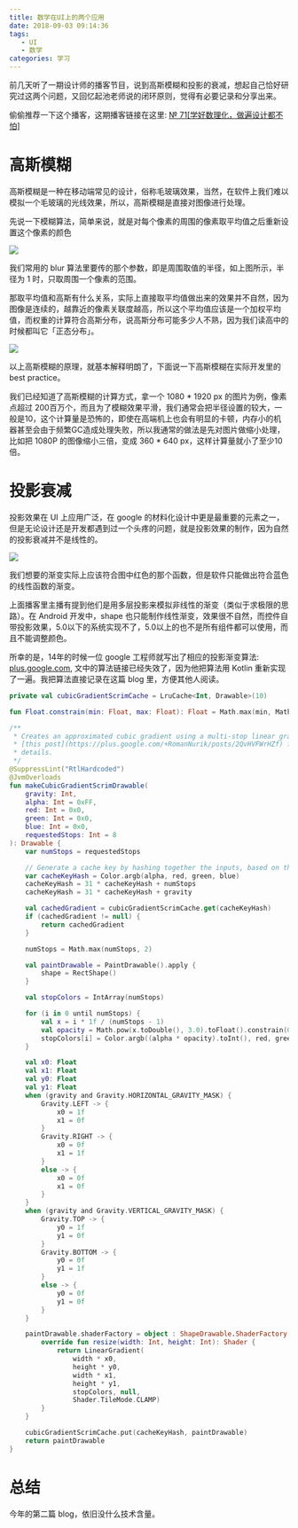 ```yaml
---
title: 数学在UI上的两个应用
date: 2018-09-03 09:14:36
tags:
   - UI
   - 数学
categories: 学习
---
```


前几天听了一期设计师的播客节目，说到高斯模糊和投影的衰减，想起自己恰好研究过这两个问题，又回忆起池老师说的闭环原则，觉得有必要记录和分享出来。

偷偷推荐一下这个播客，这期播客链接在这里:  [№ 71[学好数理化，做遍设计都不怕]](https://anyway.fm/science-in-ui-design/#title)

<!--more-->

# 高斯模糊

高斯模糊是一种在移动端常见的设计，俗称毛玻璃效果，当然，在软件上我们难以模拟一个毛玻璃的光线效果，所以，高斯模糊是直接对图像进行处理。

先说一下模糊算法，简单来说，就是对每个像素的周围的像素取平均值之后重新设置这个像素的颜色

![](http://wx4.sinaimg.cn/mw690/8127619agy1fuw4kfc9z7j20az096mwy.jpg)

我们常用的 blur 算法里要传的那个参数，即是周围取值的半径，如上图所示，半径为 1 时，只取周围一个像素的范围。

那取平均值和高斯有什么关系，实际上直接取平均值做出来的效果并不自然，因为图像是连续的，越靠近的像素关联度越高，所以这个平均值应该是一个加权平均值，而权重的计算符合高斯分布，说高斯分布可能多少人不熟，因为我们读高中的时候都叫它「正态分布」。

![](http://wx1.sinaimg.cn/mw690/8127619agy1fuw4xsmfdnj20go0bowez.jpg)

以上高斯模糊的原理，就基本解释明朗了，下面说一下高斯模糊在实际开发里的 best practice。

我们已经知道了高斯模糊的计算方式，拿一个 1080 \* 1920 px 的图片为例，像素点超过 200百万个，而且为了模糊效果平滑，我们通常会把半径设置的较大，一般是10，这个计算量是恐怖的，即使在高端机上也会有明显的卡顿，内存小的机器甚至会由于频繁GC造成处理失败，所以我通常的做法是先对图片做缩小处理，比如把 1080P 的图像缩小三倍，变成 360 \* 640 px，这样计算量就小了至少10倍。

# 投影衰减

投影效果在 UI 上应用广泛，在 google 的材料化设计中更是最重要的元素之一，但是无论设计还是开发都遇到过一个头疼的问题，就是投影效果的制作，因为自然的投影衰减并不是线性的。

![](http://wx2.sinaimg.cn/mw690/8127619agy1fuw643votsj20zd0lfjst.jpg)

我们想要的渐变实际上应该符合图中红色的那个函数，但是软件只能做出符合蓝色的线性函数的渐变。

上面播客里主播有提到他们是用多层投影来模拟非线性的渐变（类似于求极限的思路）。在 Android 开发中，shape 也只能制作线性渐变，效果很不自然，而控件自带投影效果，5.0以下的系统实现不了，5.0以上的也不是所有组件都可以使用，而且不能调整颜色。

所幸的是，14年的时候一位 google 工程师就写出了相应的投影渐变算法: [plus.google.com](https://plus.google.com/+RomanNurik/posts/2QvHVFWrHZf), 文中的算法链接已经失效了，因为他把算法用 Kotlin 重新实现了一遍。我把算法直接记录在这篇 blog 里，方便其他人阅读。

```kotlin
private val cubicGradientScrimCache = LruCache<Int, Drawable>(10)

fun Float.constrain(min: Float, max: Float): Float = Math.max(min, Math.min(max, this))

/**
 * Creates an approximated cubic gradient using a multi-stop linear gradient. See
 * [this post](https://plus.google.com/+RomanNurik/posts/2QvHVFWrHZf) for more
 * details.
 */
@SuppressLint("RtlHardcoded")
@JvmOverloads
fun makeCubicGradientScrimDrawable(
    gravity: Int,
    alpha: Int = 0xFF,
    red: Int = 0x0,
    green: Int = 0x0,
    blue: Int = 0x0,
    requestedStops: Int = 8
): Drawable {
    var numStops = requestedStops

    // Generate a cache key by hashing together the inputs, based on the method described in the Effective Java book
    var cacheKeyHash = Color.argb(alpha, red, green, blue)
    cacheKeyHash = 31 * cacheKeyHash + numStops
    cacheKeyHash = 31 * cacheKeyHash + gravity

    val cachedGradient = cubicGradientScrimCache.get(cacheKeyHash)
    if (cachedGradient != null) {
        return cachedGradient
    }

    numStops = Math.max(numStops, 2)

    val paintDrawable = PaintDrawable().apply {
        shape = RectShape()
    }

    val stopColors = IntArray(numStops)

    for (i in 0 until numStops) {
        val x = i * 1f / (numStops - 1)
        val opacity = Math.pow(x.toDouble(), 3.0).toFloat().constrain(0f, 1f)
        stopColors[i] = Color.argb((alpha * opacity).toInt(), red, green, blue)
    }

    val x0: Float
    val x1: Float
    val y0: Float
    val y1: Float
    when (gravity and Gravity.HORIZONTAL_GRAVITY_MASK) {
        Gravity.LEFT -> {
            x0 = 1f
            x1 = 0f
        }
        Gravity.RIGHT -> {
            x0 = 0f
            x1 = 1f
        }
        else -> {
            x0 = 0f
            x1 = 0f
        }
    }
    when (gravity and Gravity.VERTICAL_GRAVITY_MASK) {
        Gravity.TOP -> {
            y0 = 1f
            y1 = 0f
        }
        Gravity.BOTTOM -> {
            y0 = 0f
            y1 = 1f
        }
        else -> {
            y0 = 0f
            y1 = 0f
        }
    }

    paintDrawable.shaderFactory = object : ShapeDrawable.ShaderFactory() {
        override fun resize(width: Int, height: Int): Shader {
            return LinearGradient(
                width * x0,
                height * y0,
                width * x1,
                height * y1,
                stopColors, null,
                Shader.TileMode.CLAMP)
        }
    }

    cubicGradientScrimCache.put(cacheKeyHash, paintDrawable)
    return paintDrawable
}
```

# 总结

今年的第二篇 blog，依旧没什么技术含量。